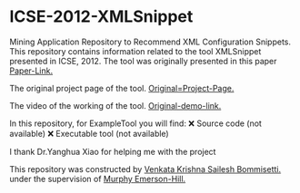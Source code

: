 # ICSE-2012-XMLSnippet
Mining Application Repository to Recommend XML Configuration Snippets.
This repository contains information related to the tool XMLSnippet presented in ICSE, 2012.
The tool was originally presented in this paper <a href="http://delivery.acm.org/10.1145/2340000/2337448/p1451-107-huang.pdf?ip=152.7.224.4&id=2337448&acc=ACTIVE%20SERVICE&key=6ABC8B4C00F6EE47.4D4702B0C3E38B35.4D4702B0C3E38B35.4D4702B0C3E38B35&CFID=721072109&CFTOKEN=65904776&__acm__=1444692157_0b97f10ff2f34cbef675fb2b9c5f40f8">Paper-Link.</a>

The original project page of the tool.
<a href="http://gdm.fudan.edu.cn/GDMWiki/Wiki.jsp?page=XMLSnippet%20Downloads">Original=Project-Page.</a>

The video of the working of the tool. 
<a href="http://gdm.fudan.edu.cn/GDMWiki/attach/XMLSnippet/XMLSnippetDemo.wmv">Original-demo-link.</a>


In this repository, for ExampleTool you will find:
:x: Source code (not available)
:x: Executable tool (not available)

I thank Dr.Yanghua Xiao for helping me with the project

This repository was constructed by <a href="https://github.com/saileshbvk">Venkata Krishna Sailesh Bommisetti.</a> under the supervision of <a href="https://github.com/CaptainEmerson">Murphy Emerson-Hill.</a>
